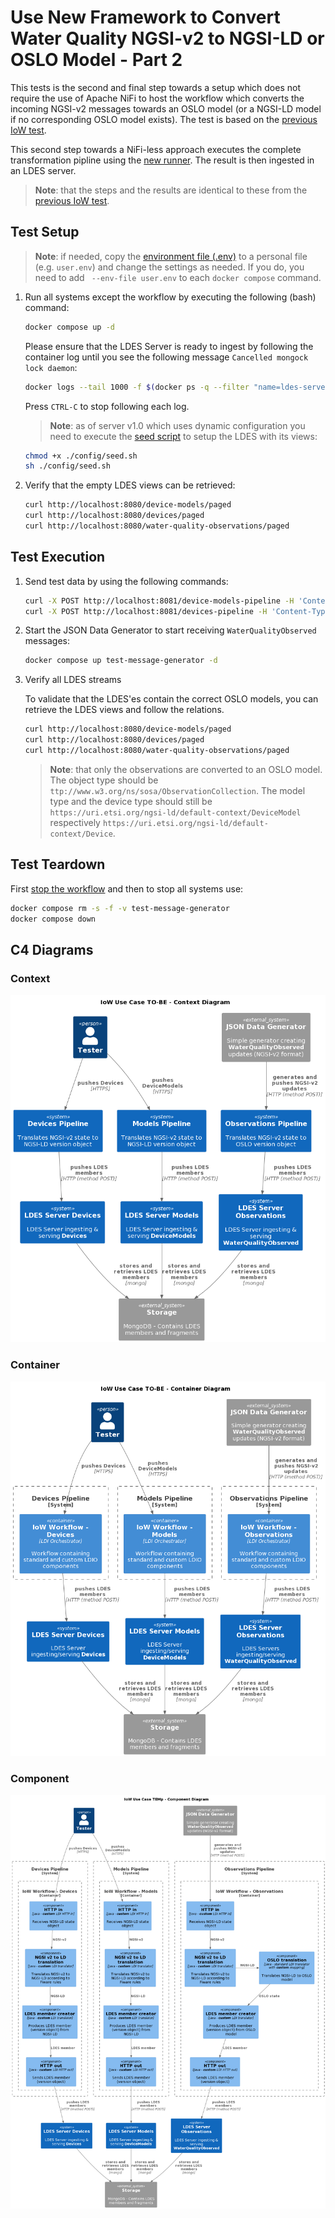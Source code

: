 # Use New Framework to Convert Water Quality NGSI-v2 to NGSI-LD or OSLO Model - Part 2
This tests is the second and final step towards a setup which does not require the use of Apache NiFi to host the workflow which converts the incoming NGSI-v2 messages towards an OSLO model (or a NGSI-LD model if no corresponding OSLO model exists). The test is based on the [previous IoW test](../016.mixed-workbench-ngsi-v2-to-oslo/README.md).

This second step towards a NiFi-less approach executes the complete transformation pipline using the [new runner](https://github.com/Informatievlaanderen/VSDS-Linked-Data-Interactions). The result is then ingested in an LDES server.

> **Note**: that the steps and the results are identical to these from the [previous IoW test](../015.nifi-workbench-ngsi-v2-to-oslo/README.md).

## Test Setup
> **Note**: if needed, copy the [environment file (.env)](./.env) to a personal file (e.g. `user.env`) and change the settings as needed. If you do, you need to add ` --env-file user.env` to each `docker compose` command.

1. Run all systems except the workflow by executing the following (bash) command:
    ```bash
    docker compose up -d
    ```
   Please ensure that the LDES Server is ready to ingest by following the container log until you see the following message `Cancelled mongock lock daemon`:
    ```bash
    docker logs --tail 1000 -f $(docker ps -q --filter "name=ldes-server$")
    ```
   Press `CTRL-C` to stop following each log.

   > **Note**: as of server v1.0 which uses dynamic configuration you need to execute the [seed script](./config/seed.sh) to setup the LDES with its views:
   ```bash
   chmod +x ./config/seed.sh
   sh ./config/seed.sh
   ```

2. Verify that the empty LDES views can be retrieved:
    ```bash
    curl http://localhost:8080/device-models/paged
    curl http://localhost:8080/devices/paged
    curl http://localhost:8080/water-quality-observations/paged
    ```

## Test Execution
1. Send test data by using the following commands:
    ```bash
    curl -X POST http://localhost:8081/device-models-pipeline -H 'Content-Type: application/json' -d '@data/model.json' 
    curl -X POST http://localhost:8081/devices-pipeline -H 'Content-Type: application/json' -d '@data/device.json' 
    ```
2. Start the JSON Data Generator to start receiving `WaterQualityObserved` messages:
    ```bash
    docker compose up test-message-generator -d
    ```

3. Verify all LDES streams

   To validate that the LDES'es contain the correct OSLO models, you can retrieve the LDES views and follow the relations.
     ```bash
     curl http://localhost:8080/device-models/paged
     curl http://localhost:8080/devices/paged
     curl http://localhost:8080/water-quality-observations/paged
     ```

   > **Note**: that only the observations are converted to an OSLO model. The object type should be `ttp://www.w3.org/ns/sosa/ObservationCollection`. The model type and the device type should still be `https://uri.etsi.org/ngsi-ld/default-context/DeviceModel` respectively `https://uri.etsi.org/ngsi-ld/default-context/Device`.

## Test Teardown
First [stop the workflow](../../_nifi-workbench/README.md#stop-a-workflow) and then to stop all systems use:
```bash
docker compose rm -s -f -v test-message-generator
docker compose down
```

## C4 Diagrams

### Context
![context](./artwork/iow-to-be.context.png)

### Container
![container](./artwork/iow-to-be.container.png)

### Component
![component](./artwork/iow-to-be.component.png)
